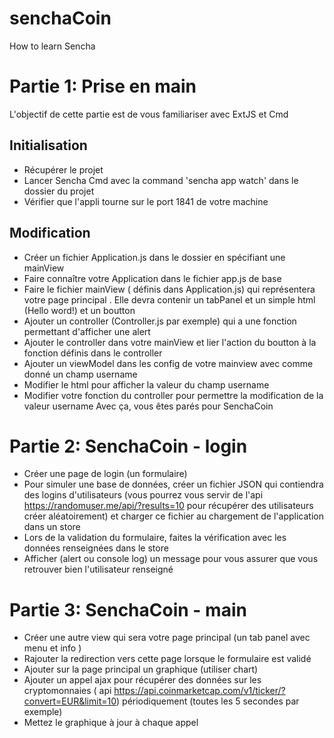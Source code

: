 # senchaCoin

How to learn Sencha

# Partie 1: Prise en main

L'objectif de cette partie est de vous familiariser avec ExtJS et Cmd


## Initialisation
- Récupérer le projet 
- Lancer Sencha Cmd avec la command 'sencha app watch' dans le dossier du projet
- Vérifier que l'appli tourne sur le port 1841 de votre machine

## Modification
- Créer un fichier Application.js dans le dossier en spécifiant une mainView
- Faire connaître votre Application dans le fichier app.js de base 
- Faire le fichier mainView ( définis dans Application.js) qui représentera votre page principal . Elle devra contenir un tabPanel et un simple html (Hello word!) et un boutton
- Ajouter un controller (Controller.js par exemple) qui a une fonction permettant d'afficher une alert 
- Ajouter le controller dans votre mainView et lier l'action du boutton à la fonction définis dans le controller
- Ajouter un viewModel dans les config de votre mainview avec comme donné un champ username
- Modifier le html pour afficher la valeur du champ username
- Modifier votre fonction du controller pour permettre la modification de la valeur username
Avec ça, vous êtes parés pour SenchaCoin

# Partie 2: SenchaCoin - login
- Créer une page de login (un formulaire)
- Pour simuler une base de données, créer un fichier JSON qui contiendra des logins d'utilisateurs (vous pourrez vous servir de l'api https://randomuser.me/api/?results=10 pour récupérer des utilisateurs créer aléatoirement) et charger ce fichier au chargement de l'application dans un store
- Lors de la validation du formulaire, faites la vérification avec les données renseignées dans le store
- Afficher (alert ou console log) un message pour vous assurer que vous retrouver bien l'utilisateur renseigné

# Partie 3: SenchaCoin - main
- Créer une autre view qui sera votre page principal (un tab panel avec menu et info )
- Rajouter la redirection vers cette page lorsque le formulaire est validé
- Ajouter sur la page principal un graphique (utiliser chart)
- Ajouter un appel ajax pour récupérer des données sur les cryptomonnaies ( api https://api.coinmarketcap.com/v1/ticker/?convert=EUR&limit=10) périodiquement (toutes les 5 secondes par exemple)
- Mettez le graphique à jour à chaque appel



